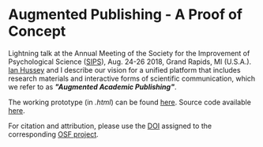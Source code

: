 # Augmented Publishing - A Proof of Concept

Lightning talk at the Annual Meeting of the Society for the Improvement of Psychological Science ([SIPS](https://www.improvingpsych.org/)), Aug. 24-26 2018, Grand Rapids, MI (U.S.A.). [Ian Hussey](https://github.com/ianhussey) and I describe our vision for a unified platform that includes research materials and interactive forms of scientific communication, which we refer to as _**"Augmented Academic Publishing"**_.

The working prototype (in *.html*) can be found [here](https://asch3tti.netlify.com/slides/sips2018/augmentedpublishing). Source code available [here](https://github.com/aschetti/SIPS2018-augmented-publishing/blob/master/AugmentedPublishing.Rmd).

For citation and attribution, please use the [DOI](https://doi.org/10.17605/OSF.IO/F8MKT) assigned to the corresponding [OSF project](https://osf.io/f8mkt/).